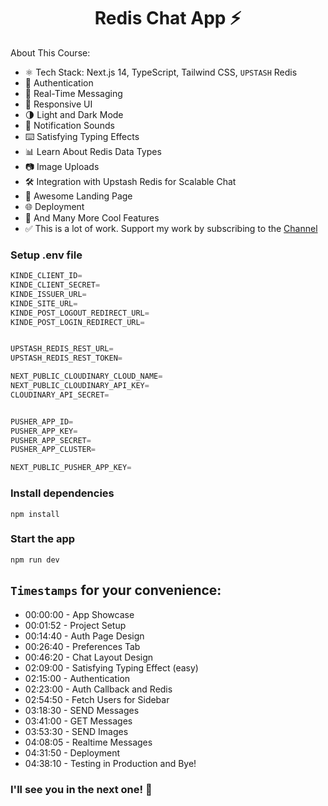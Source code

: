 <h1 align="center">Redis Chat App ⚡</h1>



About This Course:

-   ⚛️ Tech Stack: Next.js 14, TypeScript, Tailwind CSS, `UPSTASH` Redis
-   🔐 Authentication
-   💬 Real-Time Messaging
-   📱 Responsive UI
-   🌗 Light and Dark Mode
-   🔔 Notification Sounds
-   ⌨️ Satisfying Typing Effects
-   📊 Learn About Redis Data Types
-   📷 Image Uploads
-   🛠️ Integration with Upstash Redis for Scalable Chat
-   💙 Awesome Landing Page
-   🌐 Deployment
-   🚀 And Many More Cool Features
-   ✅ This is a lot of work. Support my work by subscribing to the [Channel](https://www.youtube.com/@asaprogrammer_)

### Setup .env file

```js
KINDE_CLIENT_ID=
KINDE_CLIENT_SECRET=
KINDE_ISSUER_URL=
KINDE_SITE_URL=
KINDE_POST_LOGOUT_REDIRECT_URL=
KINDE_POST_LOGIN_REDIRECT_URL=


UPSTASH_REDIS_REST_URL=
UPSTASH_REDIS_REST_TOKEN=

NEXT_PUBLIC_CLOUDINARY_CLOUD_NAME=
NEXT_PUBLIC_CLOUDINARY_API_KEY=
CLOUDINARY_API_SECRET=


PUSHER_APP_ID=
PUSHER_APP_KEY=
PUSHER_APP_SECRET=
PUSHER_APP_CLUSTER=

NEXT_PUBLIC_PUSHER_APP_KEY=
```

### Install dependencies

```shell
npm install
```

### Start the app

```shell
npm run dev
```

## `Timestamps` for your convenience:

-   00:00:00 - App Showcase
-   00:01:52 - Project Setup
-   00:14:40 - Auth Page Design
-   00:26:40 - Preferences Tab
-   00:46:20 - Chat Layout Design
-   02:09:00 - Satisfying Typing Effect (easy)
-   02:15:00 - Authentication
-   02:23:00 - Auth Callback and Redis
-   02:54:50 - Fetch Users for Sidebar
-   03:18:30 - SEND Messages
-   03:41:00 - GET Messages
-   03:53:30 - SEND Images
-   04:08:05 - Realtime Messages
-   04:31:50 - Deployment
-   04:38:10 - Testing in Production and Bye!

### I'll see you in the next one! 🚀
